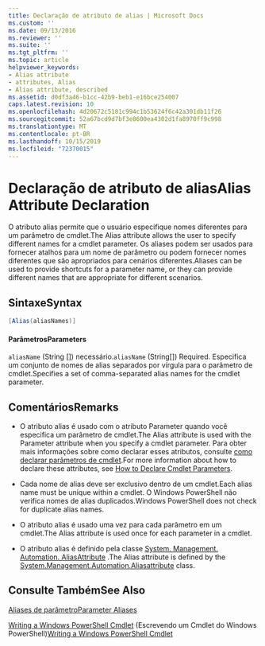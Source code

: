 ```yaml
---
title: Declaração de atributo de alias | Microsoft Docs
ms.custom: ''
ms.date: 09/13/2016
ms.reviewer: ''
ms.suite: ''
ms.tgt_pltfrm: ''
ms.topic: article
helpviewer_keywords:
- Alias attribute
- attributes, Alias
- Alias attribute, described
ms.assetid: d0df3a46-b1cc-42b9-beb1-e16bce254007
caps.latest.revision: 10
ms.openlocfilehash: 4d20672c5181c994c1b53624f6c42a301db11f26
ms.sourcegitcommit: 52a67bcd9d7bf3e8600ea4302d1fa8970ff9c998
ms.translationtype: MT
ms.contentlocale: pt-BR
ms.lasthandoff: 10/15/2019
ms.locfileid: "72370015"
---
```

# <a name="alias-attribute-declaration"></a><span data-ttu-id="75819-102">Declaração de atributo de alias</span><span class="sxs-lookup"><span data-stu-id="75819-102">Alias Attribute Declaration</span></span>

<span data-ttu-id="75819-103">O atributo alias permite que o usuário especifique nomes diferentes para um parâmetro de cmdlet.</span><span class="sxs-lookup"><span data-stu-id="75819-103">The Alias attribute allows the user to specify different names for a cmdlet parameter.</span></span> <span data-ttu-id="75819-104">Os aliases podem ser usados para fornecer atalhos para um nome de parâmetro ou podem fornecer nomes diferentes que são apropriados para cenários diferentes.</span><span class="sxs-lookup"><span data-stu-id="75819-104">Aliases can be used to provide shortcuts for a parameter name, or they can provide different names that are appropriate for different scenarios.</span></span>

## <a name="syntax"></a><span data-ttu-id="75819-105">Sintaxe</span><span class="sxs-lookup"><span data-stu-id="75819-105">Syntax</span></span>

```csharp
[Alias(aliasNames)]
```

#### <a name="parameters"></a><span data-ttu-id="75819-106">Parâmetros</span><span class="sxs-lookup"><span data-stu-id="75819-106">Parameters</span></span>

<span data-ttu-id="75819-107">`aliasName` (String []) necessário.</span><span class="sxs-lookup"><span data-stu-id="75819-107">`aliasName` (String[]) Required.</span></span> <span data-ttu-id="75819-108">Especifica um conjunto de nomes de alias separados por vírgula para o parâmetro de cmdlet.</span><span class="sxs-lookup"><span data-stu-id="75819-108">Specifies a set of comma-separated alias names for the cmdlet parameter.</span></span>

## <a name="remarks"></a><span data-ttu-id="75819-109">Comentários</span><span class="sxs-lookup"><span data-stu-id="75819-109">Remarks</span></span>

- <span data-ttu-id="75819-110">O atributo alias é usado com o atributo Parameter quando você especifica um parâmetro de cmdlet.</span><span class="sxs-lookup"><span data-stu-id="75819-110">The Alias attribute is used with the Parameter attribute when you specify a cmdlet parameter.</span></span> <span data-ttu-id="75819-111">Para obter mais informações sobre como declarar esses atributos, consulte [como declarar parâmetros de cmdlet](./how-to-declare-cmdlet-parameters.md).</span><span class="sxs-lookup"><span data-stu-id="75819-111">For more information about how to declare these attributes, see [How to Declare Cmdlet Parameters](./how-to-declare-cmdlet-parameters.md).</span></span>

- <span data-ttu-id="75819-112">Cada nome de alias deve ser exclusivo dentro de um cmdlet.</span><span class="sxs-lookup"><span data-stu-id="75819-112">Each alias name must be unique within a cmdlet.</span></span> <span data-ttu-id="75819-113">O Windows PowerShell não verifica nomes de alias duplicados.</span><span class="sxs-lookup"><span data-stu-id="75819-113">Windows PowerShell does not check for duplicate alias names.</span></span>

- <span data-ttu-id="75819-114">O atributo alias é usado uma vez para cada parâmetro em um cmdlet.</span><span class="sxs-lookup"><span data-stu-id="75819-114">The Alias attribute is used once for each parameter in a cmdlet.</span></span>

- <span data-ttu-id="75819-115">O atributo alias é definido pela classe [System. Management. Automation. AliasAttribute](/dotnet/api/System.Management.Automation.AliasAttribute) .</span><span class="sxs-lookup"><span data-stu-id="75819-115">The Alias attribute is defined by the [System.Management.Automation.Aliasattribute](/dotnet/api/System.Management.Automation.AliasAttribute) class.</span></span>

## <a name="see-also"></a><span data-ttu-id="75819-116">Consulte Também</span><span class="sxs-lookup"><span data-stu-id="75819-116">See Also</span></span>

[<span data-ttu-id="75819-117">Aliases de parâmetro</span><span class="sxs-lookup"><span data-stu-id="75819-117">Parameter Aliases</span></span>](./parameter-aliases.md)

<span data-ttu-id="75819-118">[Writing a Windows PowerShell Cmdlet](./writing-a-windows-powershell-cmdlet.md) (Escrevendo um Cmdlet do Windows PowerShell)</span><span class="sxs-lookup"><span data-stu-id="75819-118">[Writing a Windows PowerShell Cmdlet](./writing-a-windows-powershell-cmdlet.md)</span></span>
